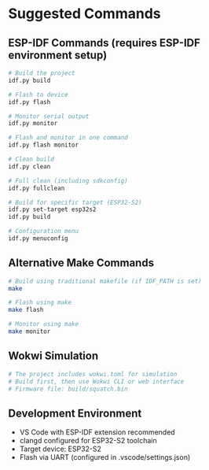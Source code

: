 # Suggested Commands

## ESP-IDF Commands (requires ESP-IDF environment setup)
```bash
# Build the project
idf.py build

# Flash to device  
idf.py flash

# Monitor serial output
idf.py monitor  

# Flash and monitor in one command
idf.py flash monitor

# Clean build
idf.py clean

# Full clean (including sdkconfig)
idf.py fullclean

# Build for specific target (ESP32-S2)
idf.py set-target esp32s2
idf.py build

# Configuration menu
idf.py menuconfig
```

## Alternative Make Commands
```bash
# Build using traditional makefile (if IDF_PATH is set)
make

# Flash using make
make flash

# Monitor using make  
make monitor
```

## Wokwi Simulation
```bash
# The project includes wokwi.toml for simulation
# Build first, then use Wokwi CLI or web interface
# Firmware file: build/squatch.bin
```

## Development Environment
- VS Code with ESP-IDF extension recommended
- clangd configured for ESP32-S2 toolchain
- Target device: ESP32-S2
- Flash via UART (configured in .vscode/settings.json)